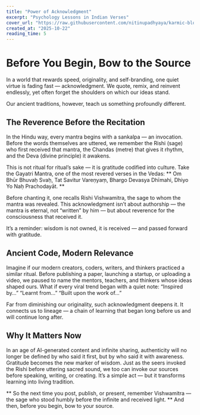```yaml
---
title: "Power of Acknowledgment"
excerpt: "Psychology Lessons in Indian Verses"
cover_url: "https://raw.githubusercontent.com/nitinupadhyaya/karmic-blog-content/main/blogs/generated_image.png"
created_at: "2025-10-22"
reading_time: 5 
---
```


# Before You Begin, Bow to the Source

In a world that rewards speed, originality, and self-branding, one quiet virtue is fading fast — acknowledgment.
We quote, remix, and reinvent endlessly, yet often forget the shoulders on which our ideas stand.  

Our ancient traditions, however, teach us something profoundly different.   

## The Reverence Before the Recitation

In the Hindu way, every mantra begins with a sankalpa — an invocation. Before the words themselves are uttered, we remember the Rishi (sage) who first received that mantra, the Chandas (metre) that gives it rhythm, and the Deva (divine principle) it awakens.  

This is not ritual for ritual’s sake — it is gratitude codified into culture.
Take the Gayatri Mantra, one of the most revered verses in the Vedas:
** Om Bhūr Bhuvaḥ Svaḥ,
Tat Savitur Vareṇyaṃ,
Bhargo Devasya Dhīmahi,
Dhiyo Yo Naḥ Prachodayāt. **

Before chanting it, one recalls Rishi Vishwamitra, the sage to whom the mantra was revealed. This acknowledgment isn’t about authorship — the mantra is eternal, not “written” by him — but about reverence for the consciousness that received it.

It’s a reminder: wisdom is not owned, it is received — and passed forward with gratitude.

## Ancient Code, Modern Relevance

Imagine if our modern creators, coders, writers, and thinkers practiced a similar ritual.
Before publishing a paper, launching a startup, or uploading a video, we paused to name the mentors, teachers, and thinkers whose ideas shaped ours.
What if every viral trend began with a quiet note:
“Inspired by…”
“Learnt from…”
“Built upon the work of…”

Far from diminishing our originality, such acknowledgment deepens it. It connects us to lineage — a chain of learning that began long before us and will continue long after.

## Why It Matters Now
In an age of AI-generated content and infinite sharing, authenticity will no longer be defined by who said it first, but by who said it with awareness.
Gratitude becomes the new marker of wisdom. Just as the seers invoked the Rishi before uttering sacred sound, we too can invoke our sources before speaking, writing, or creating. It’s a simple act — but it transforms learning into living tradition.

** So the next time you post, publish, or present, remember Vishwamitra — the sage who stood humbly before the infinite and received light. **
And then, before you begin, bow to your source.

